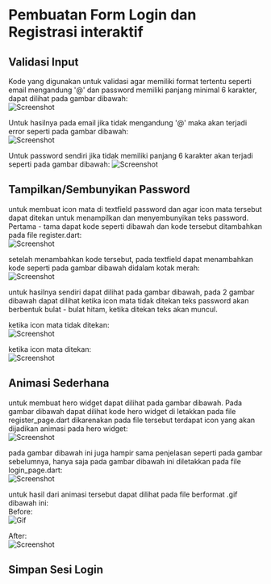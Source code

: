 # Pembuatan Form Login dan Registrasi interaktif

## Validasi Input
Kode yang digunakan untuk validasi agar memiliki format tertentu seperti email mengandung '@' dan password memiliki panjang minimal 6 karakter, dapat dilihat pada gambar dibawah:<br>
![Screenshot](images/latihan1.png)

Untuk hasilnya pada email jika tidak mengandung '@' maka akan terjadi error seperti pada gambar dibawah:<br>
![Screenshot](images/latihan1-email.png)

Untuk password sendiri jika tidak memiliki panjang 6 karakter akan terjadi seperti pada gambar dibawah:
![Screenshot](images/latihan1-password.png)


## Tampilkan/Sembunyikan Password
untuk membuat icon mata di textfield password dan agar icon mata tersebut dapat ditekan untuk menampilkan dan menyembunyikan teks password. Pertama - tama dapat kode seperti dibawah dan kode tersebut ditambahkan pada file register.dart: <br>
![Screenshot](images/latihan2-visible-password2.1.png)

setelah menambahkan kode tersebut, pada textfield dapat menambahkan kode seperti pada gambar dibawah didalam kotak merah:
<br> 
![Screenshot](images/latihan2-visible-password2.2.png)

untuk hasilnya sendiri dapat dilihat pada gambar dibawah, pada 2 gambar dibawah dapat dilihat ketika icon mata tidak ditekan teks password akan berbentuk bulat - bulat hitam, ketika ditekan teks akan muncul.<br>

ketika icon mata tidak ditekan:<br>
![Screenshot](images/latihan2-visible-password2.3.png)

ketika icon mata ditekan:<br>
![Screenshot](images/latihan2-visible-password2.4.png)


## Animasi Sederhana
untuk membuat hero widget dapat dilihat pada gambar dibawah. Pada gambar dibawah dapat dilihat kode hero widget di letakkan pada file register_page.dart dikarenakan pada file tersebut terdapat icon yang akan dijadikan animasi pada hero widget:<br> 
![Screenshot](images/latihan3.1.png)

pada gambar dibawah ini juga hampir sama penjelasan seperti pada gambar sebelumnya, hanya saja pada gambar dibawah ini diletakkan pada file login_page.dart:<br>
![Screenshot](images/latihan3.2.png)

untuk hasil dari animasi tersebut dapat dilihat pada file berformat .gif dibawah ini:<br>
Before:<br>
![Gif](images/latihan%203%20-%20hero%20before.gif)

After:<br>
![Screenshot](images/latihan%203%20-%20hero%20after.gif)

## Simpan Sesi Login